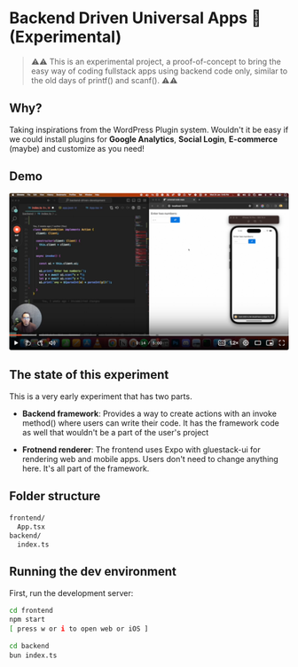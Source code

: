 # Backend Driven Universal Apps 🚨 (Experimental)

> ⚠️⚠ This is an experimental project, a proof-of-concept to bring the easy way of coding fullstack apps using backend code only, similar to the old days of printf() and scanf(). ⚠⚠️

## Why?

Taking inspirations from the WordPress Plugin system. Wouldn't it be easy if we could install plugins for **Google Analytics**, **Social Login**, **E-commerce** (maybe) and customize as you need!

## Demo

[![Backend Driven Universal Apps](screencast/screenshot.png)](https://www.loom.com/share/eb731f2a327f456ab0986bcb8f616357 "Backend Driven Universal Apps")



## The state of this experiment

This is a very early experiment that has two parts.

- **Backend framework**: Provides a way to create actions with an invoke method() where users can write their code. It has the framework code as well that wouldn't be a part of the user's project

- **Frotnend renderer**: The frontend uses Expo with gluestack-ui for rendering web and mobile apps. Users don't need to change anything here. It's all part of the framework.

## Folder structure

```
frontend/
  App.tsx
backend/
  index.ts
```

## Running the dev environment

First, run the development server:

```bash
cd frontend
npm start
[ press w or i to open web or iOS ]
```

```bash
cd backend
bun index.ts
```
